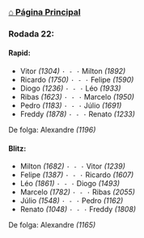 ### [⌂ Página Principal](https://grupo-de-xadrez.github.io/)

### Rodada 22:

#### Rapid:

* Vitor *(1304)* `· - ·` Milton *(1892)*  
* Ricardo *(1750)* `· - ·` Felipe *(1590)*  
* Diogo *(1236)* `· - ·` Léo *(1933)*  
* Ribas *(1623)* `· - ·` Marcelo *(1950)*  
* Pedro *(1183)* `· - ·` Júlio *(1691)*  
* Freddy *(1878)* `· - ·` Renato *(1233)*  

De folga: Alexandre *(1196)*

#### Blitz:

* Milton *(1682)* `· - ·` Vitor *(1239)*  
* Felipe *(1387)* `· - ·` Ricardo *(1607)*  
* Léo *(1861)* `· - ·` Diogo *(1493)*  
* Marcelo *(1782)* `· - ·` Ribas *(2055)*  
* Júlio *(1548)* `· - ·` Pedro *(1162)*  
* Renato *(1048)* `· - ·` Freddy *(1808)*  

De folga: Alexandre *(1165)*

